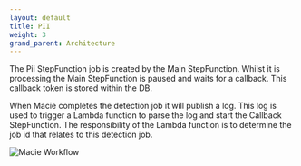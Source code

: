 ```yaml
---
layout: default
title: PII
weight: 3
grand_parent: Architecture
---
```


<!--
Copyright Amazon.com, Inc. or its affiliates. All Rights Reserved.
SPDX-License-Identifier: MIT-0
-->

The Pii StepFunction job is created by the Main StepFunction. Whilst it is processing the Main StepFunction is paused and waits for a callback. This callback token is stored within the DB.

When Macie completes the detection job it will publish a log. This log is used to trigger a Lambda function to parse the log and start the Callback StepFunction. The responsibility of the Lambda function is to determine the job id that relates to this detection job.

![Macie Workflow](/graphs/macie_workflow.png)